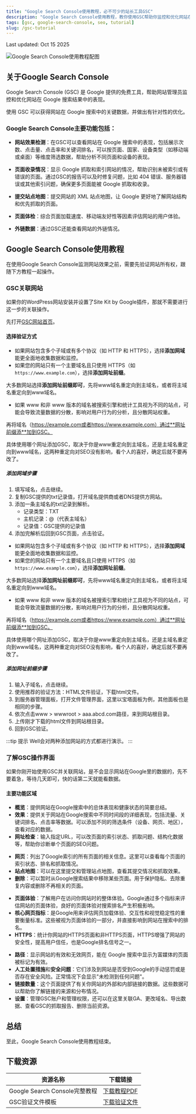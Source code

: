```yaml
---
title: "Google Search Console使用教程，必不可少的站长工具GSC"
description: "Google Search Console使用教程，教你使用GSC帮助你监控和优化网站在Google搜索引擎中的表现及网站收录情况。"
tags: [gsc, google-search-console, seo, tutorial]
slug: /gsc-tutorial
---
```


<!-- 文件顶部更新时间 -->
<div class="text-right text-sm text-gray-500 mb-4">Last updated: Oct 15 2025</div>

![Google Search Console使用教程配图](https://www.gfxcamp.com/wp-content/uploads/2024/11/google.jpg)

## 关于Google Search Console

Google Search Console (GSC) 是 Google 提供的免费工具，帮助网站管理员监控和优化网站在 Google 搜索结果中的表现。

使用 GSC 可以获得网站在 Google 搜索中的关键数据，并做出有针对性的优化。

### Google Search Console主要功能包括：

- **网站效果检测**：在GSC可以查看网站在 Google 搜索中的表现，包括展示次数、点击量、点击率和关键词排名，可以按页面、国家、设备类型（如移动端或桌面）等维度筛选数据，帮助分析不同页面和设备的表现。

- **页面收录情况**：显示 Google 抓取和索引网站的情况，帮助识别未被索引或有错误的页面。通过GSC的报告可以及时修复问题，比如 404 错误、服务器错误或其他索引问题，确保更多页面能被 Google 抓取和收录。

- **提交站点地图**：提交网站的 XML 站点地图，让 Google 更好地了解网站结构和优先抓取的页面。

- **页面体检**：综合页面加载速度、移动端友好性等因素评估网站的用户体验。

- **外链数据**：通过GSC还能查看网站的外链情况。

## Google Search Console使用教程

在使用Google Search Console监测网站效果之前，需要先验证网站所有权，跟随下方教程一起操作。

### GSC关联网站

如果你的WordPress网站安装并设置了Site Kit by Google插件，那就不需要进行这一步的关联操作。

先打开[GSC网站首页](https://search.google.com/search-console)。

#### 选择验证方式

<Tabs groupId="gsc-verification">
<TabItem value="domain" label="添加网域" default>

- 如果网站包含多个子域或有多个协议（如 HTTP 和 HTTPS），选择**添加网域**能更全面地收集数据和监控。
- 如果您的网站只有一个主要域名且只使用 HTTPS（如 `https://www.example.com`），选择**添加网址前缀**。

大多数网站选择**添加网址前缀即可**，先将www域名重定向到主域名，或者将主域名重定向到www域名。

- 如果 www 和非 www 版本的域名被搜索引擎和统计工具视为不同的站点，可能会导致流量数据的分散，影响对用户行为的分析，且分散网站权重。

再将域名（https://example.com或者https://www.example.com）通过**网址前缀添**加到GSC。

具体使用哪个网址添加GSC，取决于你是www重定向到主域名，还是主域名重定向到www域名，这两种重定向对SEO没有影响，看个人的喜好，确定后就不要再改了。

##### 添加网域步骤

1. 填写域名，点击继续。
2. 复制GSC提供的txt记录值，打开域名提供商或者DNS提供方网站。
3. 添加一条主域名的txt记录到解析。
   - 记录类型：TXT
   - 主机记录：@（代表主域名）
   - 记录值：GSC提供的记录值
4. 添加完解析后回到GSC页面，点击验证。

</TabItem>

<TabItem value="prefix" label="添加网址前缀">

- 如果网站包含多个子域或有多个协议（如 HTTP 和 HTTPS），选择**添加网域**能更全面地收集数据和监控。
- 如果您的网站只有一个主要域名且只使用 HTTPS（如 `https://www.example.com`），选择**添加网址前缀**。

大多数网站选择**添加网址前缀即可**，先将www域名重定向到主域名，或者将主域名重定向到www域名。

- 如果 www 和非 www 版本的域名被搜索引擎和统计工具视为不同的站点，可能会导致流量数据的分散，影响对用户行为的分析，且分散网站权重。

再将域名（https://example.com或者https://www.example.com）通过**网址前缀添**加到GSC。

具体使用哪个网址添加GSC，取决于你是www重定向到主域名，还是主域名重定向到www域名，这两种重定向对SEO没有影响，看个人的喜好，确定后就不要再改了。

##### 添加网址前缀步骤

1. 输入子域名，点击继续。
2. 使用推荐的验证方法：HTML文件验证，下载html文件。
3. 到服务器管理面板，打开文件管理界面，这里以宝塔面板为例，其他面板也是相同的步骤。
4. 依次点击www > wwwroot > aaa.abcd.com路径，来到网站根目录。
5. 上传刚才下载的html文件到网站根目录。
6. 回到GSC验证。

</TabItem>
</Tabs>

:::tip 提示
Well会对两种添加网站的方式都进行演示。
:::

### 了解GSC操作界面

如果你刚开始使用GSC并关联网站，是不会显示网站在Google里的数据的，先不要着急，等待几天即可，快的话第二天就能看数据。

#### 主要功能区域

<Tabs groupId="gsc-features">
<TabItem value="overview" label="概览与效果" default>

- **概览**：提供网站在Google搜索中的总体表现和健康状态的简要总结。
- **效果**：提供关于网站在Google搜索中不同时间段的详细表现，包括流量、关键词排名、点击率等数据。可以添加不同的筛选条件（设备、网页、地区），查看对应的数据。
- **网址检查**：输入指定URL，可以改页面的索引状态、抓取问题、结构化数据等，帮助你诊断单个页面的SEO问题。

</TabItem>

<TabItem value="content" label="网页与站点地图">

- **网页**：列出了Google索引的所有页面的相关信息。这里可以查看每个页面的索引状态、排名和抓取情况。
- **站点地图**：可以在这里提交和管理站点地图，查看其提交情况和抓取效果。
- **删除**：可以暂时从Google搜索结果中移除某些页面。用于保护隐私、去除重复内容或删除不再相关的页面。

</TabItem>

<TabItem value="experience" label="页面体验与安全">

- **页面体验**：了解用户在访问你网站时的整体体验。Google通过多个指标来评估网站的页面体验，良好的页面体验对搜索排名产生积极影响。
- **核心网页指标**：是Google用来评估网页加载体验、交互性和视觉稳定性的重要衡量标准。这些被视为页面体验的一部分，并直接影响到网站在搜索中的排名。
- **HTTPS**：统计你网站的HTTPS页面和非HTTPS页面，HTTPS增强了网站的安全性，提高用户信任，也是Google排名信号之一。

</TabItem>

<TabItem value="advanced" label="高级功能">

- **路径**：显示网站的有效和无效网页，能在 Google 搜索中显示为富媒体的页面被标记为有效。
- **人工处置措施**和**安全问题**：它们涉及到网站是否受到Google的手动惩罚或是否存在安全风险。正常情况下会显示"未检测到任何问题"。
- **链接数量**：这个页面提供了有关你网站的外部和内部链接的数据。这些数据可以帮助你了解链接的来源和分布情况。
- **设置**：管理GSC账户和管理权限，还可以在这里关联GA、更改域名、导出数据、查看GSC的抓取报告、删除当前资源。

</TabItem>
</Tabs>

## 总结

至此，Google Search Console使用教程结束。

## 下载资源

| 资源名称 | 下载链接 |
|---------|----------|
| Google Search Console完整教程 | [下载教程PDF](https://example.com/gsc-tutorial.pdf) |
| GSC验证文件模板 | [下载验证文件](https://example.com/gsc-verification-files.zip) |
